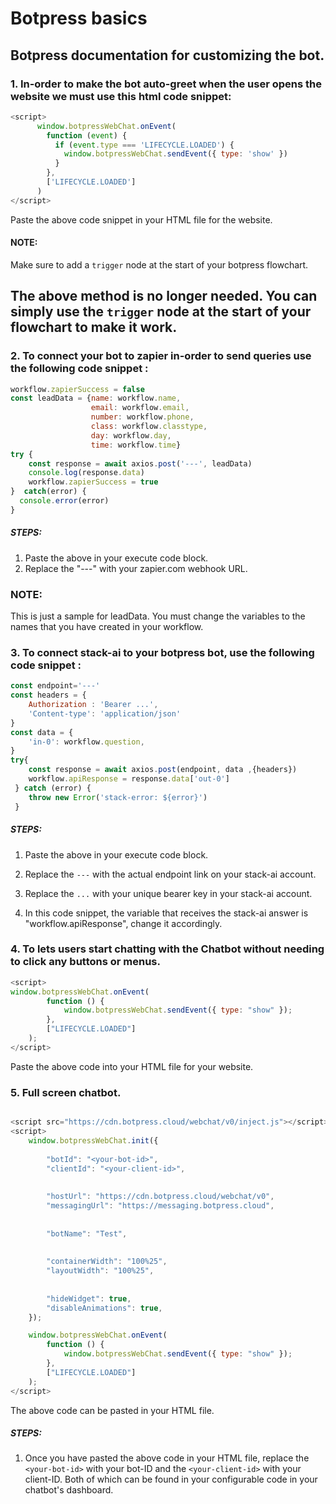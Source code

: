 # Botpress basics
## Botpress documentation for customizing the bot.

### 1. In-order to make the bot auto-greet when the user opens the website we must use this html code snippet:

~~~javascript
<script>
      window.botpressWebChat.onEvent(
        function (event) {
          if (event.type === 'LIFECYCLE.LOADED') {
            window.botpressWebChat.sendEvent({ type: 'show' })
          }
        },
        ['LIFECYCLE.LOADED']
      )
</script>

~~~

Paste the above code snippet in your HTML file for the website.

#### NOTE:
Make sure to add a ```trigger``` node at the start of your botpress flowchart.

## The above method is no longer needed. You can simply use the ```trigger``` node at the start of your flowchart to make it work.

### 2. To connect your bot to zapier in-order to send queries use the following code snippet :

~~~javascript
workflow.zapierSuccess = false
const leadData = {name: workflow.name,
                  email: workflow.email,
                  number: workflow.phone,
                  class: workflow.classtype,
                  day: workflow.day,
                  time: workflow.time}
try {
    const response = await axios.post('---', leadData)
    console.log(response.data)
    workflow.zapierSuccess = true
}  catch(error) {
  console.error(error)
}
~~~
##### STEPS:
 1. Paste the above in your execute code block.
 2. Replace the "---" with your zapier.com webhook URL.

### NOTE:
This is just a sample for leadData. You must change the variables to the names that you have created in your workflow.


### 3. To connect stack-ai to your botpress bot, use the following code snippet :

~~~javascript
const endpoint='---'
const headers = {
    Authorization : 'Bearer ...',
    'Content-type': 'application/json'
}
const data = {
    'in-0': workflow.question,
}
try{
    const response = await axios.post(endpoint, data ,{headers})
    workflow.apiResponse = response.data['out-0']
 } catch (error) {
    throw new Error('stack-error: ${error}')
 }
~~~

##### STEPS:
1. Paste the above in your execute code block.

2. Replace the ```---``` with the actual endpoint link on your stack-ai account.

3. Replace the ```...``` with your unique bearer key in your stack-ai account.

4. In this code snippet, the variable that receives the stack-ai answer is "workflow.apiResponse", change it accordingly.

### 4. To lets users start chatting with the Chatbot without needing to click any buttons or menus.

~~~javascript
<script>
window.botpressWebChat.onEvent(
        function () {
            window.botpressWebChat.sendEvent({ type: "show" });
        },
        ["LIFECYCLE.LOADED"]
    );
</script>    
~~~

Paste the above code into your HTML file for your website.

### 5. Full screen chatbot.

~~~javascript

<script src="https://cdn.botpress.cloud/webchat/v0/inject.js"></script>
<script>
    window.botpressWebChat.init({
        
        "botId": "<your-bot-id>",
        "clientId": "<your-client-id>",
 
        
        "hostUrl": "https://cdn.botpress.cloud/webchat/v0",
        "messagingUrl": "https://messaging.botpress.cloud",
 
        
        "botName": "Test",
 
        
        "containerWidth": "100%25",
        "layoutWidth": "100%25",
 
        
        "hideWidget": true,
        "disableAnimations": true,
    });

    window.botpressWebChat.onEvent(
        function () {
            window.botpressWebChat.sendEvent({ type: "show" });
        },
        ["LIFECYCLE.LOADED"]
    );
</script>
~~~
 The above code can be pasted in your HTML file.

 ##### STEPS:
 1. Once you have pasted the above code in your HTML file, replace the ```<your-bot-id>``` with your bot-ID and the ```<your-client-id>``` with your client-ID. Both of which can be found in your configurable code in your chatbot's dashboard.